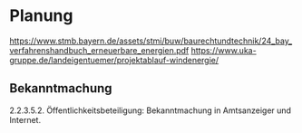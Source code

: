 # Planung
https://www.stmb.bayern.de/assets/stmi/buw/baurechtundtechnik/24_bay_verfahrenshandbuch_erneuerbare_energien.pdf
https://www.uka-gruppe.de/landeigentuemer/projektablauf-windenergie/ 

## Bekanntmachung
2.2.3.5.2. Öffentlichkeitsbeteiligung:
Bekanntmachung in Amtsanzeiger und Internet.